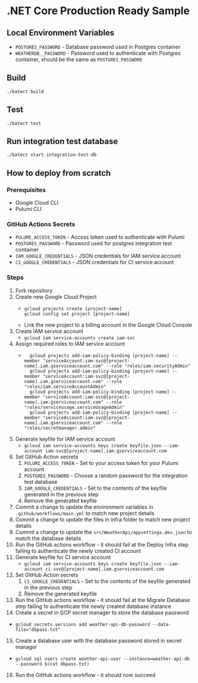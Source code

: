 # .NET Core Production Ready Sample

## Local Environment Variables

* `POSTGRES_PASSWORD` - Database password used in Postgres container
* `WEATHERDB__PASSWORD` - Password used to authenticate with Postgres container, should be the same as `POSTGRES_PASSWORD`

## Build

```
./batect build
```

## Test
```
./batect test
```

## Run integration test database
```
./batect start-integration-test-db
```

## How to deploy from scratch

### Prerequisites

* Google Cloud CLI
* Pulumi CLI

### GitHub Actions Secrets

* `PULUMI_ACCESS_TOKEN` - Access token used to authenticate with Pulumi
* `POSTGRES_PASSWORD` - Password used for postgres integration test container
* `IAM_GOOGLE_CREDENTIALS` - JSON credentials for IAM service account
* `CI_GOOGLE_CREDENTIALS` - JSON credentials for CI service account

### Steps

1. Fork repository
2. Create new Google Cloud Project
    * ```
      gcloud projects create [project-name]
      gcloud config set project [project-name]
      ```
    * Link the new project to a billing account in the Google Cloud Console
3. Create IAM service account
    * `gcloud iam service-accounts create iam-svc`
4. Assign required roles to IAM service account
    * ```
        gcloud projects add-iam-policy-binding [project-name] --member "serviceAccount:iam-svc@[project-name].iam.gserviceaccount.com" --role "roles/iam.securityAdmin"
        gcloud projects add-iam-policy-binding [project-name] --member "serviceAccount:iam-svc@[project-name].iam.gserviceaccount.com" --role "roles/iam.serviceAccountAdmin"
        gcloud projects add-iam-policy-binding [project-name] --member "serviceAccount:iam-svc@[project-name].iam.gserviceaccount.com" --role "roles/serviceusage.serviceUsageAdmin"
        gcloud projects add-iam-policy-binding [project-name] --member "serviceAccount:iam-svc@[project-name].iam.gserviceaccount.com" --role "roles/secretmanager.admin"
      ```
5. Generate keyfile for IAM service account
    * `gcloud iam service-accounts keys create keyfile.json --iam-account iam-svc@[project-name].iam.gserviceaccount.com`
6. Set GitHub Action secrets
    1. `PULUMI_ACCESS_TOKEN` - Set to your access token for your Pulumi account
    2. `POSTGRES_PASSWORD` - Choose a random password for the integration test database
    3. `IAM_GOOGLE_CREDENTIALS` - Set to the contents of the keyfile generated in the previous step
    4. Remove the generated keyfile
7. Commit a change to update the environment variables in `.github/workflows/main.yml` to match new project details
8. Commit a change to update the files in infra folder to match new project details
13. Commit a change to update the `src/WeatherApi/appsettings.dev.json` to match the database details
9. Run the GitHub actions workflow - it should fail at the Deploy Infra step failing to authenticate the newly created CI account
10. Generate keyfile for CI service account
    * `gcloud iam service-accounts keys create keyfile.json --iam-account ci-svc@[project-name].iam.gserviceaccount.com`
11. Set GitHub Action secrets
    1. `CI_GOOGLE_CREDENTIALS` - Set to the contents of the keyfile generated in the previous step
    2. Remove the generated keyfile
12. Run the GitHub actions workflow - it should fail at the Migrate Database step failing to authenticate the newly created database instance
14. Create a secret in GCP secret manager to store the database password
   * `gcloud secrets versions add weather-api-db-password --data-file="dbpass.txt"`
15. Create a database user with the database password stored in secret manager
   * `gcloud sql users create weather-api-user --instance=weather-api-db --password $(cat dbpass.txt)`
16. Run the GitHub actions workflow - it should now succeed